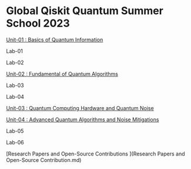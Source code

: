 # Global Qiskit Quantum Summer School 2023

[Unit-01 : Basics of Quantum Information](Unit-01.md)

Lab-01

Lab-02

[Unit-02 : Fundamental of Quantum Algorithms](Unit-02.md)

Lab-03

Lab-04

[Unit-03 : Quantum Computing Hardware and Quantum Noise](Unit-03.md)


[Unit-04 : Advanced Quantum Algorithms and Noise Mitigations](Unit-04.md)

Lab-05

Lab-06

[Research Papers and Open-Source Contributions ](Research Papers and Open-Source Contribution.md)

